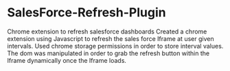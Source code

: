 # SalesForce-Refresh-Plugin
 Chrome extension to refresh salesforce dashboards
Created a chrome extension using Javascript to refresh the sales force Iframe at user given intervals. Used chrome storage permissions in order to store interval values. The dom was manipulated in order to grab the refresh button within the Iframe dynamically once the Iframe loads. 
